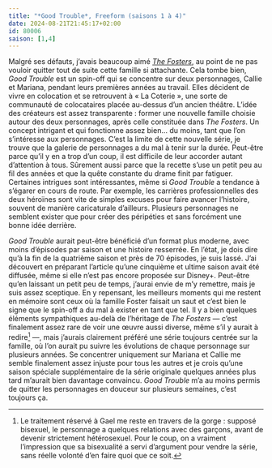 ```yaml
---
title: "*Good Trouble*, Freeform (saisons 1 à 4)"
date: 2024-08-21T21:45:17+02:00
id: 80006 
saison: [1,4]
---
```


Malgré ses défauts, j’avais beaucoup aimé [*The Fosters*](https://nicolasfurno.fr/serie/fosters-abc-family/), au point de ne pas vouloir quitter tout de suite cette famille si attachante. Cela tombe bien, *Good Trouble* est un spin-off qui se concentre sur deux personnages, Callie et Mariana, pendant leurs premières années au travail. Elles décident de vivre en colocation et se retrouvent à « La Coterie », une sorte de communauté de colocataires placée au-dessus d’un ancien théâtre. L’idée des créateurs est assez transparente : former une nouvelle famille choisie autour des deux personnages, après celle constituée dans *The Fosters*. Un concept intrigant et qui fonctionne assez bien… du moins, tant que l’on s’intéresse aux personnages. C’est la limite de cette nouvelle série, je trouve que la galerie de personnages a du mal à tenir sur la durée. Peut-être parce qu’il y en a trop d’un coup, il est difficile de leur accorder autant d’attention à tous. Sûrement aussi parce que la recette s’use un petit peu au fil des années et que la quête constante du drame finit par fatiguer. Certaines intrigues sont intéressantes, même si *Good Trouble* a tendance à s’égarer en cours de route. Par exemple, les carrières professionnelles des deux héroïnes sont vite de simples excuses pour faire avancer l’histoire, souvent de manière caricaturale d’ailleurs. Plusieurs personnages ne semblent exister que pour créer des péripéties et sans forcément une bonne idée derrière. 

*Good Trouble* aurait peut-être bénéficié d’un format plus moderne, avec moins d’épisodes par saison et une histoire resserrée. En l’état, je dois dire qu’à la fin de la quatrième saison et près de 70 épisodes, je suis lassé. J’ai découvert en préparant l’article qu’une cinquième et ultime saison avait été diffusée, même si elle n’est pas encore proposée sur Disney+. Peut-être qu’en laissant un petit peu de temps, j’aurai envie de m’y remettre, mais je suis assez sceptique. En y repensant, les meilleurs moments qui me restent en mémoire sont ceux où la famille Foster faisait un saut et c’est bien le signe que le spin-off a du mal à exister en tant que tel. Il y a bien quelques éléments sympathiques au-delà de l’héritage de *The Fosters* — c’est finalement assez rare de voir une œuvre aussi diverse, même s’il y aurait à redire[^1] —, mais j’aurais clairement préféré une série toujours centrée sur la famille, où l’on aurait pu suivre les évolutions de chaque personnage sur plusieurs années. Se concentrer uniquement sur Mariana et Callie me semble finalement assez injuste pour tous les autres et je crois qu’une saison spéciale supplémentaire de la série originale quelques années plus tard m’aurait bien davantage convaincu. *Good Trouble* m’a au moins permis de quitter les personnages en douceur sur plusieurs semaines, c’est toujours ça. 

[^1]: Le traitement réservé à Gael me reste en travers de la gorge : supposé bisexuel, le personnage a quelques relations avec des garçons, avant de devenir strictement hétérosexuel. Pour le coup, on a vraiment l’impression que sa bisexualité a servi d’argument pour vendre la série, sans réelle volonté d’en faire quoi que ce soit. 
